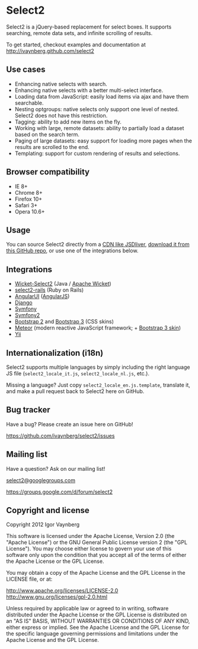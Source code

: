Select2
=======

Select2 is a jQuery-based replacement for select boxes. It supports searching, remote data sets, and infinite scrolling of results.

To get started, checkout examples and documentation at http://ivaynberg.github.com/select2

Use cases
---------

* Enhancing native selects with search.
* Enhancing native selects with a better multi-select interface.
* Loading data from JavaScript: easily load items via ajax and have them searchable.
* Nesting optgroups: native selects only support one level of nested. Select2 does not have this restriction.
* Tagging: ability to add new items on the fly.
* Working with large, remote datasets: ability to partially load a dataset based on the search term.
* Paging of large datasets: easy support for loading more pages when the results are scrolled to the end.
* Templating: support for custom rendering of results and selections.

Browser compatibility
---------------------
* IE 8+
* Chrome 8+
* Firefox 10+
* Safari 3+
* Opera 10.6+
 
Usage
-----
You can source Select2 directly from a [CDN like JSDliver](http://www.jsdelivr.com/#!select2), [download it from this GitHub repo](https://github.com/ivaynberg/select2/tags), or use one of the integrations below.

Integrations
------------

* [Wicket-Select2](https://github.com/ivaynberg/wicket-select2) (Java / [Apache Wicket](http://wicket.apache.org))
* [select2-rails](https://github.com/argerim/select2-rails) (Ruby on Rails)
* [AngularUI](http://angular-ui.github.com/#directives-select2) ([AngularJS](angularjs.org))
* [Django](https://github.com/applegrew/django-select2)
* [Symfony](https://github.com/19Gerhard85/sfSelect2WidgetsPlugin)
* [Symfony2](https://github.com/avocode/FormExtensions)
* [Bootstrap 2](https://github.com/t0m/select2-bootstrap-css) and [Bootstrap 3](https://github.com/t0m/select2-bootstrap-css/tree/bootstrap3) (CSS skins)
* [Meteor](https://github.com/nate-strauser/meteor-select2) (modern reactive JavaScript framework; + [Bootstrap 3 skin](https://github.com/esperadomedia/meteor-select2-bootstrap3-css/))
* [Yii](https://github.com/tonybolzan/yii-select2)

Internationalization (i18n)
---------------------------

Select2 supports multiple languages by simply including the right
language JS file (`select2_locale_it.js`, `select2_locale_nl.js`, etc.).

Missing a language? Just copy `select2_locale_en.js.template`, translate
it, and make a pull request back to Select2 here on GitHub.

Bug tracker
-----------

Have a bug? Please create an issue here on GitHub!

https://github.com/ivaynberg/select2/issues

Mailing list
------------

Have a question? Ask on our mailing list!

select2@googlegroups.com

https://groups.google.com/d/forum/select2


Copyright and license
---------------------

Copyright 2012 Igor Vaynberg

This software is licensed under the Apache License, Version 2.0 (the "Apache License") or the GNU
General Public License version 2 (the "GPL License"). You may choose either license to govern your
use of this software only upon the condition that you accept all of the terms of either the Apache
License or the GPL License.

You may obtain a copy of the Apache License and the GPL License in the LICENSE file, or at:

http://www.apache.org/licenses/LICENSE-2.0
http://www.gnu.org/licenses/gpl-2.0.html

Unless required by applicable law or agreed to in writing, software distributed under the Apache License
or the GPL License is distributed on an "AS IS" BASIS, WITHOUT WARRANTIES OR CONDITIONS OF ANY KIND,
either express or implied. See the Apache License and the GPL License for the specific language governing
permissions and limitations under the Apache License and the GPL License.

